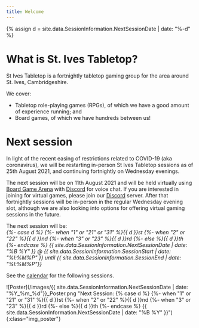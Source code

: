 ```yaml
---
title: Welcome
---
```


{% assign d = site.data.SessionInformation.NextSessionDate | date: "%-d" %}

# What is St. Ives Tabletop?

St Ives Tabletop is a fortnightly tabletop gaming group for the area around St. Ives, Cambridgeshire.

We cover:
* Tabletop role-playing games (RPGs), of which we have a good amount of experience running; and
* Board games, of which we have hundreds between us!

# Next session

In light of the recent easing of restrictions related to COVID-19 (aka coronavirus), we will be restarting in-person St Ives Tabletop sessions as of 25th August 2021, and continuing fortnightly on Wednesday evenings.

The next session will be on 11th August 2021 and will be held virtually using [Board Game Arena](https://www.boardgamearena.com) with [Discord][Discord] for voice chat.
If you are interested in joining for virtual games, please join our [Discord][Discord] server.
After that fortnightly sessions will be in-person in the regular Wednesday evening slot, although we are also looking into options for offering virtual gaming sessions in the future.


The next session will be:  
*{%- case d %}
	{%- when "1" or "21" or "31" %}{{ d }}st
	{%- when "2" or "22" %}{{ d }}nd
	{%- when "3" or "23" %}{{ d }}rd
	{%- else %}{{ d }}th
{%- endcase %} {{ site.data.SessionInformation.NextSessionDate | date: "%B %Y" }} @ {{ site.data.SessionInformation.SessionStart | date: "%l:%M%P" }} until {{ site.data.SessionInformation.SessionEnd | date: "%l:%M%P"}}*

See the [calendar](/Calendar.html) for the following sessions.

![Poster](/images/{{ site.data.SessionInformation.NextSessionDate | date: "%Y_%m_%d"}}_Poster.png "Next Session: {% case d %}
	{%- when "1" or "21" or "31" %}{{ d }}st
	{%- when "2" or "22" %}{{ d }}nd
	{%- when "3" or "23" %}{{ d }}rd
	{%- else %}{{ d }}th
{%- endcase %} {{ site.data.SessionInformation.NextSessionDate | date: "%B %Y" }}"){:class="img_poster"}

[Discord]: https://discord.gg/bScV82f
